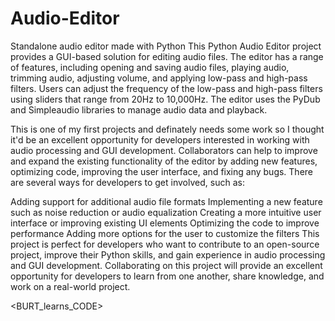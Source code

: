 # Audio-Editor
Standalone audio editor made with Python
This Python Audio Editor project provides a GUI-based solution for editing audio files. The editor has a range of features, including opening and saving audio files, playing audio, trimming audio, adjusting volume, and applying low-pass and high-pass filters. Users can adjust the frequency of the low-pass and high-pass filters using sliders that range from 20Hz to 10,000Hz. The editor uses the PyDub and Simpleaudio libraries to manage audio data and playback.

This is one of my first projects and definately needs some work so I thought it'd be an excellent opportunity for developers interested in working with audio processing and GUI development. Collaborators can help to improve and expand the existing functionality of the editor by adding new features, optimizing code, improving the user interface, and fixing any bugs. There are several ways for developers to get involved, such as:

Adding support for additional audio file formats
Implementing a new feature such as noise reduction or audio equalization
Creating a more intuitive user interface or improving existing UI elements
Optimizing the code to improve performance
Adding more options for the user to customize the filters
This project is perfect for developers who want to contribute to an open-source project, improve their Python skills, and gain experience in audio processing and GUI development. Collaborating on this project will provide an excellent opportunity for developers to learn from one another, share knowledge, and work on a real-world project.


<BURT_learns_CODE>
